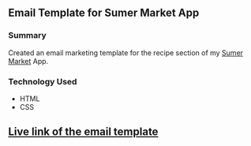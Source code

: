 ## Email Template for Sumer Market App

### Summary
Created an email marketing template for the recipe section of my [Sumer Market](https://sumer-market.herokuapp.com/) App.

### Technology Used
- HTML
- CSS

## [Live link of the email template](https://email-template-sumer-market.vercel.app/)